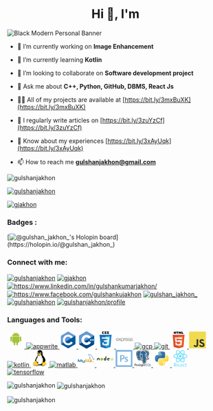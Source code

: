<h1 align="center">Hi 👋, I'm </h1>
<!-- <h3 align="center">Frontend developer💻</h3> -->

![Black Modern Personal Banner](https://github.com/gulshanjakhon/gulshanjakhon/assets/72978519/25071d94-04ad-4a55-84cc-897974d06e42)

- 🔭 I’m currently working on **Image Enhancement**

- 🌱 I’m currently learning **Kotlin**

- 👯 I’m looking to collaborate on **Software development project**

- 💬 Ask me about **C++, Python, GitHub, DBMS, React Js**

- 👨‍💻 All of my projects are available at [https://bit.ly/3mxBuXK](https://bit.ly/3mxBuXK)

- 📝 I regularly write articles on [https://bit.ly/3zuYzCf](https://bit.ly/3zuYzCf)

- 📄 Know about my experiences [https://bit.ly/3xAyUqk](https://bit.ly/3xAyUqk)

- 📫 How to reach me **gulshanjakhon@gmail.com**

<p align="left"> <img src="https://komarev.com/ghpvc/?username=gulshanjakhon&label=Profile%20views&color=0e75b6&style=flat" alt="gulshanjakhon" /> </p>

<p align="left"> <a href="https://github.com/ryo-ma/github-profile-trophy"><img src="https://github-profile-trophy.vercel.app/?username=gulshanjakhon" alt="gulshanjakhon" /></a> </p>

<p align="left"> <a href="https://twitter.com/gjakhon" target="blank"><img src="https://img.shields.io/twitter/follow/gjakhon?logo=twitter&style=for-the-badge" alt="gjakhon" /></a> </p>

<h3 align="left">Badges :</h3>

[![@gulshan_jakhon_'s Holopin board](https://holopin.io/api/user/board?user=gulshan_jakhon_)](https://holopin.io/@gulshan_jakhon_)

<h3 align="left">Connect with me:</h3>
<p align="left">
<a href="https://dev.to/gulshanjakhon" target="blank"><img align="center" src="https://raw.githubusercontent.com/rahuldkjain/github-profile-readme-generator/master/src/images/icons/Social/devto.svg" alt="gulshanjakhon" height="30" width="40" /></a>
<a href="https://twitter.com/gjakhon" target="blank"><img align="center" src="https://raw.githubusercontent.com/rahuldkjain/github-profile-readme-generator/master/src/images/icons/Social/twitter.svg" alt="gjakhon" height="30" width="40" /></a>
<a href="https://linkedin.com/in/https://www.linkedin.com/in/gulshankumarjakhon/" target="blank"><img align="center" src="https://raw.githubusercontent.com/rahuldkjain/github-profile-readme-generator/master/src/images/icons/Social/linked-in-alt.svg" alt="https://www.linkedin.com/in/gulshankumarjakhon/" height="30" width="40" /></a>
<a href="https://fb.com/https://www.facebook.com/gulshankujakhon" target="blank"><img align="center" src="https://raw.githubusercontent.com/rahuldkjain/github-profile-readme-generator/master/src/images/icons/Social/facebook.svg" alt="https://www.facebook.com/gulshankujakhon" height="30" width="40" /></a>
<a href="https://instagram.com/gulshan_jakhon_" target="blank"><img align="center" src="https://raw.githubusercontent.com/rahuldkjain/github-profile-readme-generator/master/src/images/icons/Social/instagram.svg" alt="gulshan_jakhon_" height="30" width="40" /></a>
<a href="https://www.hackerrank.com/gulshanjakhon" target="blank"><img align="center" src="https://raw.githubusercontent.com/rahuldkjain/github-profile-readme-generator/master/src/images/icons/Social/hackerrank.svg" alt="gulshanjakhon" height="30" width="40" /></a>
<a href="https://auth.geeksforgeeks.org/user/gulshanjakhon/profile" target="blank"><img align="center" src="https://raw.githubusercontent.com/rahuldkjain/github-profile-readme-generator/master/src/images/icons/Social/geeks-for-geeks.svg" alt="gulshanjakhon/profile" height="30" width="40" /></a>
</p>

<h3 align="left">Languages and Tools:</h3>
<p align="left"> <a href="https://developer.android.com" target="_blank" rel="noreferrer"> <img src="https://raw.githubusercontent.com/devicons/devicon/master/icons/android/android-original-wordmark.svg" alt="android" width="40" height="40"/> </a> <a href="https://appwrite.io" target="_blank" rel="noreferrer"> <img src="https://www.vectorlogo.zone/logos/appwriteio/appwriteio-icon.svg" alt="appwrite" width="40" height="40"/> </a> <a href="https://www.cprogramming.com/" target="_blank" rel="noreferrer"> <img src="https://raw.githubusercontent.com/devicons/devicon/master/icons/c/c-original.svg" alt="c" width="40" height="40"/> </a> <a href="https://www.w3schools.com/cpp/" target="_blank" rel="noreferrer"> <img src="https://raw.githubusercontent.com/devicons/devicon/master/icons/cplusplus/cplusplus-original.svg" alt="cplusplus" width="40" height="40"/> </a> <a href="https://www.w3schools.com/css/" target="_blank" rel="noreferrer"> <img src="https://raw.githubusercontent.com/devicons/devicon/master/icons/css3/css3-original-wordmark.svg" alt="css3" width="40" height="40"/> </a> <a href="https://expressjs.com" target="_blank" rel="noreferrer"> <img src="https://raw.githubusercontent.com/devicons/devicon/master/icons/express/express-original-wordmark.svg" alt="express" width="40" height="40"/> </a> <a href="https://cloud.google.com" target="_blank" rel="noreferrer"> <img src="https://www.vectorlogo.zone/logos/google_cloud/google_cloud-icon.svg" alt="gcp" width="40" height="40"/> </a> <a href="https://git-scm.com/" target="_blank" rel="noreferrer"> <img src="https://www.vectorlogo.zone/logos/git-scm/git-scm-icon.svg" alt="git" width="40" height="40"/> </a> <a href="https://www.w3.org/html/" target="_blank" rel="noreferrer"> <img src="https://raw.githubusercontent.com/devicons/devicon/master/icons/html5/html5-original-wordmark.svg" alt="html5" width="40" height="40"/> </a> <a href="https://developer.mozilla.org/en-US/docs/Web/JavaScript" target="_blank" rel="noreferrer"> <img src="https://raw.githubusercontent.com/devicons/devicon/master/icons/javascript/javascript-original.svg" alt="javascript" width="40" height="40"/> </a> <a href="https://kotlinlang.org" target="_blank" rel="noreferrer"> <img src="https://www.vectorlogo.zone/logos/kotlinlang/kotlinlang-icon.svg" alt="kotlin" width="40" height="40"/> </a> <a href="https://www.linux.org/" target="_blank" rel="noreferrer"> <img src="https://raw.githubusercontent.com/devicons/devicon/master/icons/linux/linux-original.svg" alt="linux" width="40" height="40"/> </a> <a href="https://www.mathworks.com/" target="_blank" rel="noreferrer"> <img src="https://upload.wikimedia.org/wikipedia/commons/2/21/Matlab_Logo.png" alt="matlab" width="40" height="40"/> </a> <a href="https://www.mysql.com/" target="_blank" rel="noreferrer"> <img src="https://raw.githubusercontent.com/devicons/devicon/master/icons/mysql/mysql-original-wordmark.svg" alt="mysql" width="40" height="40"/> </a> <a href="https://nodejs.org" target="_blank" rel="noreferrer"> <img src="https://raw.githubusercontent.com/devicons/devicon/master/icons/nodejs/nodejs-original-wordmark.svg" alt="nodejs" width="40" height="40"/> </a> <a href="https://www.photoshop.com/en" target="_blank" rel="noreferrer"> <img src="https://raw.githubusercontent.com/devicons/devicon/master/icons/photoshop/photoshop-line.svg" alt="photoshop" width="40" height="40"/> </a> <a href="https://www.postgresql.org" target="_blank" rel="noreferrer"> <img src="https://raw.githubusercontent.com/devicons/devicon/master/icons/postgresql/postgresql-original-wordmark.svg" alt="postgresql" width="40" height="40"/> </a> <a href="https://www.python.org" target="_blank" rel="noreferrer"> <img src="https://raw.githubusercontent.com/devicons/devicon/master/icons/python/python-original.svg" alt="python" width="40" height="40"/> </a> <a href="https://reactjs.org/" target="_blank" rel="noreferrer"> <img src="https://raw.githubusercontent.com/devicons/devicon/master/icons/react/react-original-wordmark.svg" alt="react" width="40" height="40"/> </a> <a href="https://www.tensorflow.org" target="_blank" rel="noreferrer"> <img src="https://www.vectorlogo.zone/logos/tensorflow/tensorflow-icon.svg" alt="tensorflow" width="40" height="40"/> </a> </p>

<p><img align="left" src="https://github-readme-stats.vercel.app/api/top-langs?username=gulshanjakhon&show_icons=true&locale=en&layout=compact" alt="gulshanjakhon" /></p>

<p>&nbsp;<img align="center" src="https://github-readme-stats.vercel.app/api?username=gulshanjakhon&show_icons=true&locale=en" alt="gulshanjakhon" /></p>

<p><img align="center" src="https://github-readme-streak-stats.herokuapp.com/?user=gulshanjakhon&" alt="gulshanjakhon" /></p>
